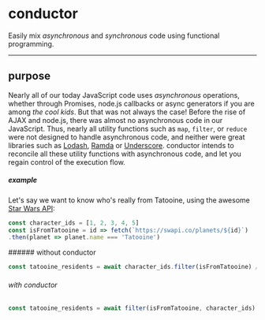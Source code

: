# conductor

Easily mix *asynchronous* and *synchronous* code using functional programming.
___
## purpose
Nearly all of our today JavaScript code uses *asynchronous* operations, whether through Promises, node.js callbacks or async generators if you are among *the cool kids*. But that was not always the case! Before the rise of AJAX and node.js, there was almost no asynchronous code in our JavaScript. Thus, nearly all utility functions such as `map`, `filter`, or `reduce` were not designed to handle asynchronous code, and neither were great libraries such as [Lodash](https://lodash.com/), [Ramda](ramdajs.com) or [Underscore](http://underscorejs.org/). conductor intends to reconcile all these utility functions with asynchronous code, and let you regain control of the execution flow.

##### example
Let's say we want to know who's really from Tatooine, using the awesome [Star Wars API](https://swapi.co/):
```js
const character_ids = [1, 2, 3, 4, 5]
const isFromTatooine = id => fetch(`https://swapi.co/planets/${id}`)
.then(planet => planet.name === 'Tatooine')
```
###### without conductor
```js
const tatooine_residents = await character_ids.filter(isFromTatooine) // ???
```
###### with conductor
```js
const tatooine_residents = await filter(isFromTatooine, character_ids) // [1, 2, 4]
```
